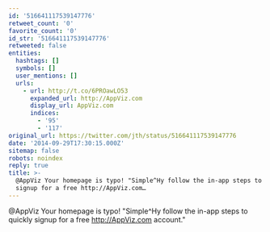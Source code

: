 ```yaml
---
id: '516641117539147776'
retweet_count: '0'
favorite_count: '0'
id_str: '516641117539147776'
retweeted: false
entities:
  hashtags: []
  symbols: []
  user_mentions: []
  urls:
    - url: http://t.co/6PROawLO53
      expanded_url: http://AppViz.com
      display_url: AppViz.com
      indices:
        - '95'
        - '117'
original_url: https://twitter.com/jth/status/516641117539147776
date: '2014-09-29T17:30:15.000Z'
sitemap: false
robots: noindex
reply: true
title: >-
  @AppViz Your homepage is typo! "Simple^Hy follow the in-app steps to quickly
  signup for a free http://AppViz.com…
---
```


@AppViz Your homepage is typo! "Simple^Hy follow the in-app steps to quickly signup for a free http://AppViz.com account."